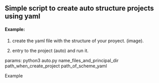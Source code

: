 ## Simple script to create auto structure projects using yaml

#### Example:

1. create the yaml file with the structure of your proyect.
(image).

2. entry to the project (auto) and run it.

params: python3 auto.py name_files_and_principal_dir path_when_create_project path_of_scheme_yaml

Example
